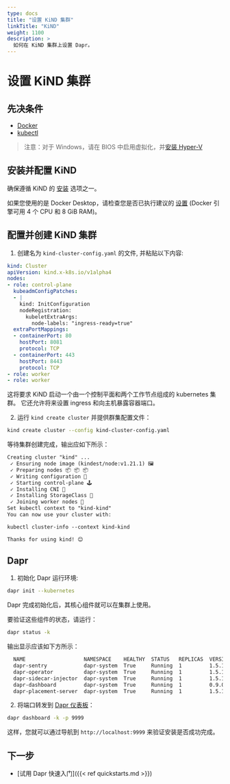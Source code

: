 ```yaml
---
type: docs
title: "设置 KiND 集群"
linkTitle: "KiND"
weight: 1100
description: >
  如何在 KiND 集群上设置 Dapr。
---
```


# 设置 KiND 集群

## 先决条件

- [Docker](https://docs.docker.com/install/)
- [kubectl](https://kubernetes.io/docs/tasks/tools/)

> 注意：对于 Windows，请在 BIOS 中启用虚拟化，并[安装 Hyper-V](https://docs.microsoft.com/virtualization/hyper-v-on-windows/quick-start/enable-hyper-v)

## 安装并配置 KiND

确保遵循 KiND 的 [安装](https://kind.sigs.k8s.io/docs/user/quick-start) 选项之一。

如果您使用的是 Docker Desktop，请检查您是否已执行建议的 [设置](https://kind.sigs.k8s.io/docs/user/quick-start#settings-for-docker-desktop) (Docker 引擎可用 4 个 CPU 和 8 GiB RAM)。

## 配置并创建 KiND 集群

1. 创建名为 `kind-cluster-config.yaml` 的文件, 并粘贴以下内容:
```yaml
kind: Cluster
apiVersion: kind.x-k8s.io/v1alpha4
nodes:
- role: control-plane
  kubeadmConfigPatches:
  - |
    kind: InitConfiguration
    nodeRegistration:
      kubeletExtraArgs:
        node-labels: "ingress-ready=true"
  extraPortMappings:
  - containerPort: 80
    hostPort: 8081
    protocol: TCP
  - containerPort: 443
    hostPort: 8443
    protocol: TCP
- role: worker
- role: worker
```

这将要求 KiND 启动一个由一个控制平面和两个工作节点组成的 kubernetes 集群。 它还允许将来设置 ingress 和向主机暴露容器端口。

2. 运行 `kind create cluster` 并提供群集配置文件：

```bash
kind create cluster --config kind-cluster-config.yaml
```

等待集群创建完成，输出应如下所示：

```md
Creating cluster "kind" ...
 ✓ Ensuring node image (kindest/node:v1.21.1) 🖼
 ✓ Preparing nodes 📦 📦 📦
 ✓ Writing configuration 📜
 ✓ Starting control-plane 🕹️
 ✓ Installing CNI 🔌
 ✓ Installing StorageClass 💾
 ✓ Joining worker nodes 🚜
Set kubectl context to "kind-kind"
You can now use your cluster with:

kubectl cluster-info --context kind-kind

Thanks for using kind! 😊
```

## Dapr

1. 初始化 Dapr 运行环境:
```bash
dapr init --kubernetes
```

Dapr 完成初始化后，其核心组件就可以在集群上使用。

要验证这些组件的状态，请运行：
```bash
dapr status -k
```
输出显示应该如下方所示：

```md
  NAME                   NAMESPACE    HEALTHY  STATUS   REPLICAS  VERSION  AGE  CREATED
  dapr-sentry            dapr-system  True     Running  1         1.5.1    53s  2021-12-10 09:27.17
  dapr-operator          dapr-system  True     Running  1         1.5.1    53s  2021-12-10 09:27.17
  dapr-sidecar-injector  dapr-system  True     Running  1         1.5.1    53s  2021-12-10 09:27.17
  dapr-dashboard         dapr-system  True     Running  1         0.9.0    53s  2021-12-10 09:27.17
  dapr-placement-server  dapr-system  True     Running  1         1.5.1    52s  2021-12-10 09:27.18
```

2. 将端口转发到 [Dapr 仪表板](https://docs.dapr.io/reference/cli/dapr-dashboard/)：

```bash
dapr dashboard -k -p 9999
```

这样，您就可以通过导航到 `http://localhost:9999` 来验证安装是否成功完成。

## 下一步
- [试用 Dapr 快速入门]({{< ref quickstarts.md >}})

